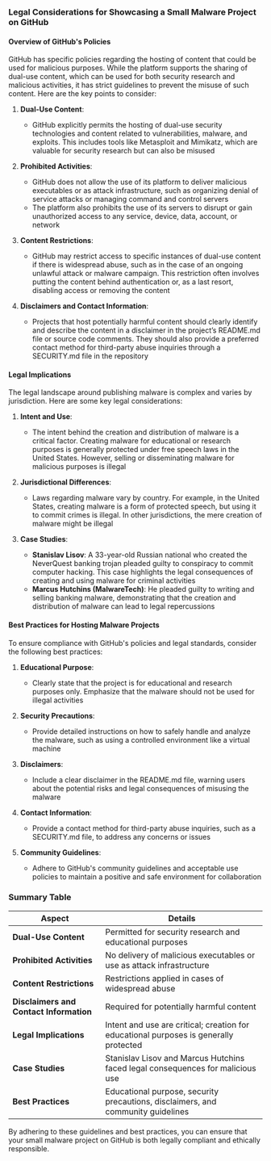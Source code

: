 ### Legal Considerations for Showcasing a Small Malware Project on GitHub

#### Overview of GitHub's Policies
GitHub has specific policies regarding the hosting of content that could be used for malicious purposes. While the platform supports the sharing of dual-use content, which can be used for both security research and malicious activities, it has strict guidelines to prevent the misuse of such content. Here are the key points to consider:

1. **Dual-Use Content**:
   - GitHub explicitly permits the hosting of dual-use security technologies and content related to vulnerabilities, malware, and exploits. This includes tools like Metasploit and Mimikatz, which are valuable for security research but can also be misused 

2. **Prohibited Activities**:
   - GitHub does not allow the use of its platform to deliver malicious executables or as attack infrastructure, such as organizing denial of service attacks or managing command and control servers 
   - The platform also prohibits the use of its servers to disrupt or gain unauthorized access to any service, device, data, account, or network 

3. **Content Restrictions**:
   - GitHub may restrict access to specific instances of dual-use content if there is widespread abuse, such as in the case of an ongoing unlawful attack or malware campaign. This restriction often involves putting the content behind authentication or, as a last resort, disabling access or removing the content 

4. **Disclaimers and Contact Information**:
   - Projects that host potentially harmful content should clearly identify and describe the content in a disclaimer in the project’s README.md file or source code comments. They should also provide a preferred contact method for third-party abuse inquiries through a SECURITY.md file in the repository 

#### Legal Implications
The legal landscape around publishing malware is complex and varies by jurisdiction. Here are some key legal considerations:

1. **Intent and Use**:
   - The intent behind the creation and distribution of malware is a critical factor. Creating malware for educational or research purposes is generally protected under free speech laws in the United States. However, selling or disseminating malware for malicious purposes is illegal 

2. **Jurisdictional Differences**:
   - Laws regarding malware vary by country. For example, in the United States, creating malware is a form of protected speech, but using it to commit crimes is illegal. In other jurisdictions, the mere creation of malware might be illegal 

3. **Case Studies**:
   - **Stanislav Lisov**: A 33-year-old Russian national who created the NeverQuest banking trojan pleaded guilty to conspiracy to commit computer hacking. This case highlights the legal consequences of creating and using malware for criminal activities 
   - **Marcus Hutchins (MalwareTech)**: He pleaded guilty to writing and selling banking malware, demonstrating that the creation and distribution of malware can lead to legal repercussions 

#### Best Practices for Hosting Malware Projects
To ensure compliance with GitHub's policies and legal standards, consider the following best practices:

1. **Educational Purpose**:
   - Clearly state that the project is for educational and research purposes only. Emphasize that the malware should not be used for illegal activities 

2. **Security Precautions**:
   - Provide detailed instructions on how to safely handle and analyze the malware, such as using a controlled environment like a virtual machine 

3. **Disclaimers**:
   - Include a clear disclaimer in the README.md file, warning users about the potential risks and legal consequences of misusing the malware 

4. **Contact Information**:
   - Provide a contact method for third-party abuse inquiries, such as a SECURITY.md file, to address any concerns or issues 

5. **Community Guidelines**:
   - Adhere to GitHub's community guidelines and acceptable use policies to maintain a positive and safe environment for collaboration 

### Summary Table
| **Aspect** | **Details** |
|------------|-------------|
| **Dual-Use Content** | Permitted for security research and educational purposes  |
| **Prohibited Activities** | No delivery of malicious executables or use as attack infrastructure  |
| **Content Restrictions** | Restrictions applied in cases of widespread abuse  |
| **Disclaimers and Contact Information** | Required for potentially harmful content  |
| **Legal Implications** | Intent and use are critical; creation for educational purposes is generally protected  |
| **Case Studies** | Stanislav Lisov and Marcus Hutchins faced legal consequences for malicious use  |
| **Best Practices** | Educational purpose, security precautions, disclaimers, and community guidelines  |

By adhering to these guidelines and best practices, you can ensure that your small malware project on GitHub is both legally compliant and ethically responsible.
